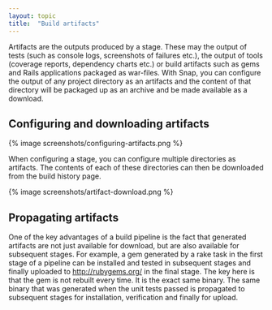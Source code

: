 ```yaml
---
layout: topic
title:  "Build artifacts"
---
```


Artifacts are the outputs produced by a stage. These may the output of tests (such as console logs, screenshots of failures etc.), the output of tools (coverage reports, dependency charts etc.) or build artifacts such as gems and Rails applications packaged as war-files. With Snap, you can configure the output of any project directory as an artifacts and the content of that directory will be packaged up as an archive and be made available as a download.


<h2>
  Configuring and downloading artifacts
  <a class="anchor" href="#configuring-and-downloading-artifacts">
     <i class="icon icon-link"></i>
   </a>
</h2>

{% image screenshots/configuring-artifacts.png %}

When configuring a stage, you can configure multiple directories as artifacts. The contents of each of these directories can then be downloaded from the build history page.

{% image screenshots/artifact-download.png %}

<h2>
  Propagating artifacts
  <a class="anchor" href="#propagating-artifacts">
     <i class="icon icon-link"></i>
   </a>
</h2>

One of the key advantages of a build pipeline is the fact that generated artifacts are not just available for download, but are also available for subsequent stages. For example, a gem generated by a rake task in the first stage of a pipeline can be installed and tested in subsequent stages and finally uploaded to http://rubygems.org/ in the final stage. The key here is that the gem is not rebuilt every time. It is the exact same binary. The same binary that was generated when the unit tests passed is propagated to subsequent stages for installation, verification and finally for upload.



